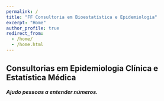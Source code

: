 ```yaml
---
permalink: /
title: "FF Consultoria em Bioestatística e Epidemiologia"
excerpt: "Home"
author_profile: true
redirect_from:
  - /home/
  - /home.html
---
```

## Consultorias em Epidemiologia Clínica e Estatística Médica

<!-- <center> -->
**_Ajudo pessoas a entender números._**
<!-- </center> -->
